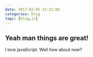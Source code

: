 ```yaml
---
date: 2017-02-05 12:22:00
categories: blog
tags: [blog,js]
---
```

## Yeah man things are great!

I love javaScript. Well how about now?